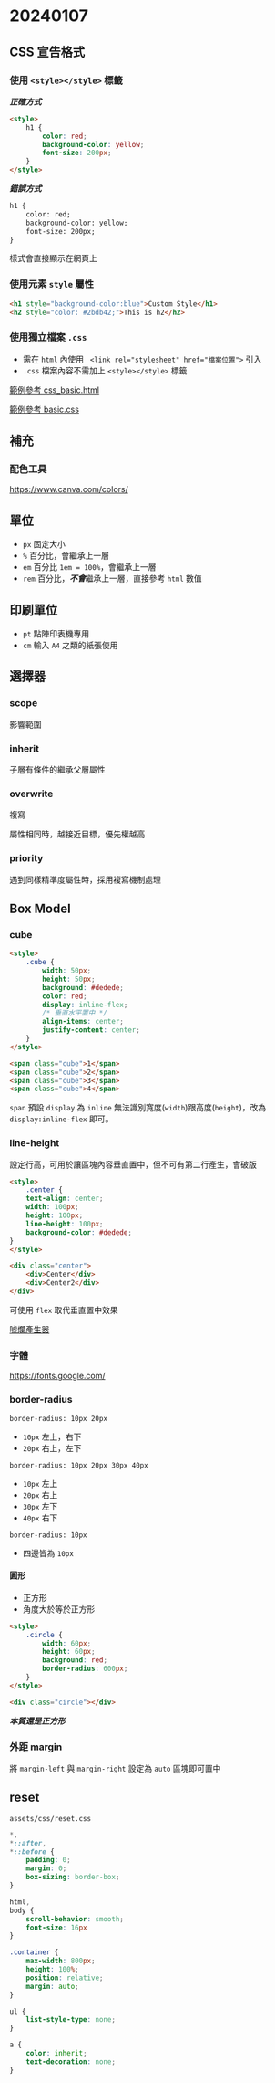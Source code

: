# 20240107

## CSS 宣告格式

### 使用 `<style></style>` 標籤

***正確方式***

```html
<style>
    h1 {
        color: red;
        background-color: yellow;
        font-size: 200px;
    }
</style>
```

***錯誤方式***

```html
h1 {
    color: red;
    background-color: yellow;
    font-size: 200px;
}
```

樣式會直接顯示在網頁上

### 使用元素 `style` 屬性

```html
<h1 style="background-color:blue">Custom Style</h1>
<h2 style="color: #2bdb42;">This is h2</h2>
```

### 使用獨立檔案 `.css`

- 需在 `html` 內使用 ` <link rel="stylesheet" href="檔案位置">` 引入
- `.css` 檔案內容不需加上 `<style></style>` 標籤

[範例參考 css_basic.html](css_basic.html)

[範例參考 basic.css](assets/css/basic.css)

## 補充

### 配色工具

https://www.canva.com/colors/

## 單位

- `px` 固定大小
- `%` 百分比，會繼承上一層
- `em` 百分比 `1em = 100%`，會繼承上一層
- `rem` 百分比，***不會***繼承上一層，直接參考 `html` 數值

## 印刷單位

- `pt` 點陣印表機專用
- `cm` 輸入 `A4` 之類的紙張使用

## 選擇器

### scope

影響範圍

### inherit

子層有條件的繼承父層屬性

### overwrite

複寫

屬性相同時，越接近目標，優先權越高

### priority

遇到同樣精準度屬性時，採用複寫機制處理


## Box Model

### cube

```html
<style>
    .cube {
        width: 50px;
        height: 50px;
        background: #dedede;
        color: red;
        display: inline-flex;
        /* 垂直水平置中 */
        align-items: center;
        justify-content: center;
    }
</style>

<span class="cube">1</span>
<span class="cube">2</span>
<span class="cube">3</span>
<span class="cube">4</span>
```

`span` 預設 `display` 為 `inline` 無法識別寬度(`width`)跟高度(`height`)，改為 `display:inline-flex` 即可。

### line-height

設定行高，可用於讓區塊內容垂直置中，但不可有第二行產生，會破版

```html
<style>
    .center {
    text-align: center;
    width: 100px;
    height: 100px;
    line-height: 100px;
    background-color: #dedede;
}
</style>

<div class="center">
    <div>Center</div>
    <div>Center2</div>
</div>
```

可使用 `flex` 取代垂直置中效果

[唬爛產生器](https://howtobullshit.me/)

### 字體

https://fonts.google.com/

### border-radius

`border-radius: 10px 20px`

- `10px` 左上，右下
- `20px` 右上，左下

`border-radius: 10px 20px 30px 40px`

- `10px` 左上
- `20px` 右上
- `30px` 左下
- `40px` 右下

`border-radius: 10px`

- 四邊皆為 `10px`

#### 圓形

- 正方形
- 角度大於等於正方形

```html
<style>
    .circle {
        width: 60px;
        height: 60px;
        background: red;
        border-radius: 600px;
    }
</style>

<div class="circle"></div>
```

***本質還是正方形***

### 外距 margin

將 `margin-left` 與 `margin-right` 設定為 `auto` 區塊即可置中

## reset

`assets/css/reset.css`

```css
*,
*::after,
*::before {
    padding: 0;
    margin: 0;
    box-sizing: border-box;
}

html,
body {
    scroll-behavior: smooth;
    font-size: 16px
}

.container {
    max-width: 800px;
    height: 100%;
    position: relative;
    margin: auto;
}

ul {
    list-style-type: none;
}

a {
    color: inherit;
    text-decoration: none;
}
```
